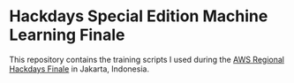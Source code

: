 # Hackdays Special Edition Machine Learning Finale

This repository contains the training scripts I used during the [AWS Regional Hackdays Finale](https://aws.amazon.com/events/startup-day-jakarta/) in Jakarta, Indonesia.


